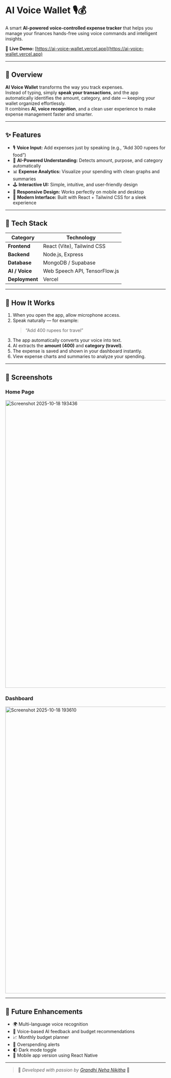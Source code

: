 # AI Voice Wallet 🎙️💰

A smart **AI-powered voice-controlled expense tracker** that helps you manage your finances hands-free using voice commands and intelligent insights.

🔗 **Live Demo:** [https://ai-voice-wallet.vercel.app](https://ai-voice-wallet.vercel.app)

---

## 🧠 Overview

**AI Voice Wallet** transforms the way you track expenses.  
Instead of typing, simply **speak your transactions**, and the app automatically identifies the amount, category, and date — keeping your wallet organized effortlessly.  
It combines **AI, voice recognition**, and a clean user experience to make expense management faster and smarter.

---

## ✨ Features

- 🎙️ **Voice Input:** Add expenses just by speaking (e.g., “Add 300 rupees for food”)
- 🤖 **AI-Powered Understanding:** Detects amount, purpose, and category automatically
- 📊 **Expense Analytics:** Visualize your spending with clean graphs and summaries
- 🕹️ **Interactive UI:** Simple, intuitive, and user-friendly design
- 📱 **Responsive Design:** Works perfectly on mobile and desktop
- 🌙 **Modern Interface:** Built with React + Tailwind CSS for a sleek experience

---

## 🧰 Tech Stack

| Category | Technology |
|-----------|-------------|
| **Frontend** | React (Vite), Tailwind CSS |
| **Backend** | Node.js, Express |
| **Database** | MongoDB / Supabase |
| **AI / Voice** | Web Speech API, TensorFlow.js |
| **Deployment** | Vercel |

---

## 🧩 How It Works

1. When you open the app, allow microphone access.  
2. Speak naturally — for example:  
   > “Add 400 rupees for travel”  
3. The app automatically converts your voice into text.  
4. AI extracts the **amount (400)** and **category (travel)**.  
5. The expense is saved and shown in your dashboard instantly.  
6. View expense charts and summaries to analyze your spending.  

---

## 📸 Screenshots

### Home Page
<img width="1818" height="904" alt="Screenshot 2025-10-18 193436" src="https://github.com/user-attachments/assets/6f8f71f1-4b8c-429a-a7c4-dbf8dec8e6a1" />

### Dashboard
<img width="1152" height="901" alt="Screenshot 2025-10-18 193610" src="https://github.com/user-attachments/assets/6078ad3b-eafa-4d8f-88e7-9c58b483f22f" />


---

## 🚀 Future Enhancements

- 🌍 Multi-language voice recognition  
- 💬 Voice-based AI feedback and budget recommendations  
- 📈 Monthly budget planner  
- 🔔 Overspending alerts  
- 🌓 Dark mode toggle  
- 📱 Mobile app version using React Native  

---

> 💬 *Developed with passion by [Grandhi Neha Nikitha](https://github.com/Nikitha694)* 💜

